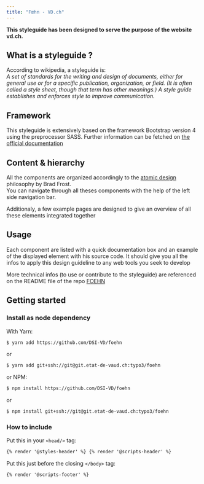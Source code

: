 ```yaml
---
title: "Fœhn - VD.ch"
---
```


**This styleguide has been designed to serve the purpose of the website vd.ch.**

## What is a styleguide ?

According to wikipedia, a styleguide is:<br>
_A set of standards for the writing and design of documents, either for general use or for a specific publication, organization, or field. (It is often called a style sheet, though that term has other meanings.) A style guide establishes and enforces style to improve communication._

## Framework

This styleguide is extensively based on the framework Bootstrap version 4 using the preprocessor SASS. Further information can be fetched on [the official documentation](https://v4-alpha.getbootstrap.com/)

## Content & hierarchy

All the components are organized accordingly to the [atomic design](http://atomicdesign.bradfrost.com/) philosophy by Brad Frost.<br>
You can navigate through all theses components with the help of the left side navigation bar.

Additionaly, a few example pages are designed to give an overview of all these elements integrated together

## Usage

Each component are listed with a quick documentation box and an example of the displayed element with his source code. It should give you all the infos to apply this design guideline to any web tools you seek to develop

More technical infos (to use or contribute to the styleguide) are referenced on the README file of the repo [FOEHN](https://github.com/DSI-VD/foehn)

## Getting started

### Install as node dependency

With Yarn:

```bash
$ yarn add https://github.com/DSI-VD/foehn
```

or

```bash
$ yarn add git+ssh://git@git.etat-de-vaud.ch:typo3/foehn
```

or NPM:

```bash
$ npm install https://github.com/DSI-VD/foehn
```

or

```bash
$ npm install git+ssh://git@git.etat-de-vaud.ch:typo3/foehn
```

### How to include

Put this in your `<head/>` tag:

```html
{% render '@styles-header' %} {% render '@scripts-header' %}
```

Put this just before the closing `</body>` tag:

```html
{% render '@scripts-footer' %}
```

